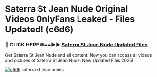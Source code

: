 # Saterra St Jean Nude Original Videos 0nlyFans Leaked - Files Updated! (c6d6)

<h3>🔴 CLICK HERE 🌐==►► <a href="https://tinyurl.com/52m3yx9h" rel="nofollow">Saterra St Jean Nude Updated Files</a></h3>

Get Saterra St Jean Nude and all content. Now you can access all videos and pictures of Saterra St Jean Nude. New Updated Files 2025!

[![c6d6](https://i.imgur.com/TnHtlc8.gif)](https://tinyurl.com/52m3yx9h)
saterra st jean nudes